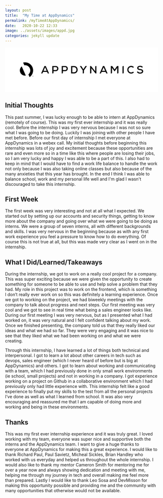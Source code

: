 ```yaml
---
layout: post
title:  "My Time at AppDynamics"
permalink: /myTimeAtAppDynamics/
date:   2020-10-22 12:33
image: ../assets/images/appd.jpg
categories: jekyll update
---
```



<img src="../assets/images/appd.jpg" atl="appdynamics">

## Initial Thoughts
This past summer, I was lucky enough to be able to intern at AppDynamics (remotely of course).
This was my first ever internship and it was really cool. Before the internship I was very nervous because I was not so sure what I was going to be doing. Luckily I was joining with other people I have met before. Before our first day of internship I met everyone at AppDynamics in a webex call. My initial thoughts before beginning this internship was lots of joy and excitement because these opportunities are rare and even more so in a time like this where people are losing their jobs, so I am very lucky and happy I was able to be a part of this. I also had to keep in mind that I would have to find a work life balance to handle the work not only because I was also taking online classes but also because of the many anxieties  that this year has brought. In the end I think I was able to balance school, work and my personal life well and I'm glad I wasn't discouraged to take this internship.

## First Week 
The first week was very interesting and not at all what I expected. We started out by setting up our accounts and security things, getting to know more about the company and going over what we were going to be doing as interns. We were a group of seven interns, all with different backgrounds and skills. I was very nervous in the beginning because as with any first work experience you feel a pressure to know how to do everything. Of course this is not true at all, but this was made very clear as I went on in the internship. 


## What I Did/Learned/Takeaways
During the internship, we got to work on a really cool project for a company. This was super exciting because we were given the opportunity to create something for someone to be able to use and help solve a problem that they had. My role in this project was to work on the frontend, which is something I don’t really ever work on so this was definitely a learning experience. Once we got to working on the project, we had biweekly meetings with the company to talk about progress and next steps. Our first meeting was very cool and we got to see in real time what being a sales engineer looks like. During our first meeting I was very nervous, but as I presented what I had worked on, it was very natural and I felt confident talking about my work. Once we finished presenting, the company told us that they really liked our ideas and what we had so far. They were very engaging and it was nice to see that they liked what we had been working on and what we were creating.


Through this internship, I have learned a lot of things both technical and interpersonal. I got to learn a lot about other careers in tech such as devops, sales engineer (which I never heard of before but is big at AppDynamics) and others. I got to learn about working and communicating with a team, which I had previously done in only small work environments (ie school, small projects) and not in working in a company. I got experience working on a project on Github in a collaborative environment which I had previously only had little experience with. This internship felt like a good experience to finally put my skills to the test from all the personal projects I’ve done as well as what I learned from school. It was also very encouraging and reassured me that I am capable of doing more and working and being in these environments. 


## Thanks 
This was my first ever internship experience and it was truly great. I loved working with my team, everyone was super nice and supportive both the interns and the AppDynamics team. I want to give a huge thanks to everyone at AppDynamics for making this a great experience. I would like to thank Richard Paul, Paul Savietz, Micheal Sickles, Brian Handley who worked with us everyday and helped us throughout the whole internship. I would also like to thank my mentor Cameron Smith for mentoring me for over a year now and always showing dedication and meeting with me, helping me through my journey in tech and overall making me feel more than prepared. Lastly I would like to thank Leo Sosa and DevMisson for making this opportunity possible and providing me and the community with many opportunities that otherwise would not be available.